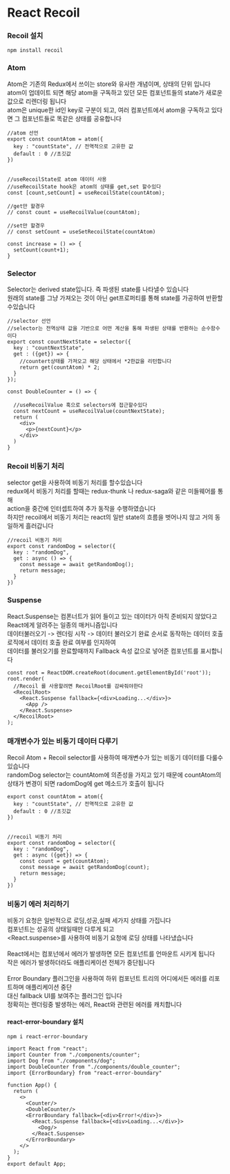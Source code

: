# React Recoil

### Recoil 설치
```
npm install recoil
```

### Atom
Atom은 기존의 Redux에서 쓰이는 store와 유사한 개념이며, 상태의 단위 입니다<br>
atom이 업데이트 되면 해당 atom을 구독하고 있던 모든 컴포넌트들의 state가 새로운 값으로 리렌더링 됩니다<br>
atom은 unique한 id인 key로 구분이 되고, 여러 컴포넌트에서 atom을 구독하고 있다면 그 컴포넌트들로 똑같은 상태를 공유합니다
```
//atom 선언
export const countAtom = atom({
  key : "countState", // 전역적으로 고유한 값
  default : 0 //초깃값
})


//useRecoilState로 atom 데이터 사용
//useRecoilState hook은 atom의 상태를 get,set 할수있다
const [count,setCount] = useRecoilState(countAtom);

//get만 할경우
// const count = useRecoilValue(countAtom);
  
//set만 할경우
// const setCount = useSetRecoilState(countAtom)

const increase = () => {
  setCount(count+1);
}
```

### Selector
Selector는 derived state입니다. 즉 파생된 state를 나타낼수 있습니다<br>
원래의 state를 그냥 가져오는 것이 아닌 get프로퍼티를 통해 state를 가공하여 반환할수있습니다
```
//selector 선언
//selector는 전역상태 값을 기반으로 어떤 계산을 통해 파생된 상태를 반환하는 순수함수이다
export const countNextState = selector({
  key : "countNextState",
  get : ({get}) => {
    //countert상태를 가져오고 해당 상태에서 *2한값을 리턴합니다
    return get(countAtom) * 2;
  }
});

const DoubleCounter = () => {

  //useRecoilValue 훅으로 selectors에 접근할수있다
  const nextCount = useRecoilValue(countNextState);
  return (
    <div>
      <p>{nextCount}</p>
    </div>
  )
}
```


### Recoil 비동기 처리
selector get을 사용하여 비동기 처리를 할수있습니다<br>
redux에서 비동기 처리를 할때는 redux-thunk 나 redux-saga와 같은 미들웨어를 통해<br>
action을 중간에 인터셉트하여 추가 동작을 수행하였습니다<br>
하지만 recoil에서 비동기 처리는 react의 일반 state의 흐름을 벗어나지 않고 거의 동일하게 흘러갑니다
```
//recoil 비동기 처리
export const randomDog = selector({
  key : "randomDog",
  get : async () => {
    const message = await getRandomDog();
    return message;
  }
})
```

### Suspense
React.Suspense는 컴폰너트가 읽어 들이고 있는 데이터가 아직 준비되지 않았다고 React에게 알려주는 일종의 매커니즘입니다<br>
데이터불러오기 -> 렌더링 시작 -> 데이터 불러오기 완료 순서로 동작하는 데이터 호출 로직에서 데이터 호출 완료 여부를 인지하여<br>
데이터를 불러오기를 완료할때까지 Fallback 속성 값으로 넣어준 컴포넌트를 표시합니다
```
const root = ReactDOM.createRoot(document.getElementById('root'));
root.render(
  //Recoil 를 사용할려면 RecoilRoot를 감싸줘야한다
  <RecoilRoot>
    <React.Suspense fallback={<div>Loading...</div>}>
      <App />
    </React.Suspense>
  </RecoilRoot>
);
```

### 매개변수가 있는 비동기 데이터 다루기
Recoil Atom + Recoil selector를 사용하여 매개변수가 있는 비동기 데이터를 다룰수있습니다<br>
randomDog selector는 countAtom에 의존성을 가지고 있기 때문에 countAtom의 상태가 변경이 되면 radomDog에 get 메소드가 호출이 됩니다
```
export const countAtom = atom({
  key : "countState", // 전역적으로 고유한 값
  default : 0 //초깃값
})


//recoil 비동기 처리
export const randomDog = selector({
  key : "randomDog",
  get : async ({get}) => {
    const count = get(countAtom);
    const message = await getRandomDog(count);
    return message;
  }
})
```

### 비동기 에러 처리하기
비동기 요청은 일반적으로 로딩,성공,실패 세가지 상태를 가집니다<br>
<Dog/> 컴포넌트는 성공의 상태일때만 다루게 되고<br>
<React.suspense>를 사용하여 비동기 요청에 로딩 상태를 나타냈습니다<br>
<br>
React에서는 컴포넌에서 에러가 발생하면 모든 컴포넌트를 언마운트 시키게 됩니다<br>
작은 에러가 발생하더라도 애플리케이션 전체가 중단됩니다<br>
<br>
Error Boundary 플러그인을 사용하여 하위 컴포넌트 트리의 어디에서든 에러를 리포트하며 애플리케이션 중단<br>
대신 fallback UI를 보여주는 플러그인 입니다<br>
정확히는 렌더링중 발생하는 에러, React와 관련된 에러를 캐치합니다<br>

#### react-error-boundary 설치
```
npm i react-error-boundary
```

```
import React from "react";
import Counter from "./components/counter";
import Dog from "./components/dog";
import DoubleCounter from "./components/double_counter";
import {ErrorBoundary} from "react-error-boundary"

function App() {
  return (
    <>
      <Counter/>
      <DoubleCounter/>
      <ErrorBoundary fallback={<div>Error!</div>}>
        <React.Suspense fallback={<div>Loading...</div>}>
          <Dog/>
        </React.Suspense>
      </ErrorBoundary>
    </>
  );
}
export default App;
```

